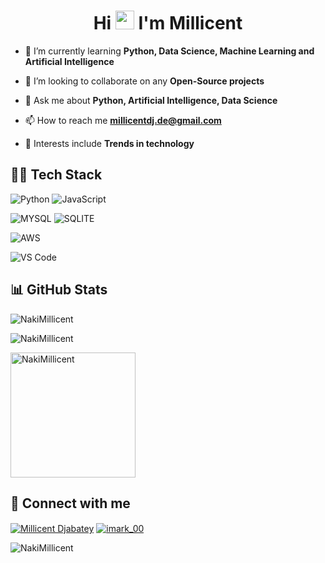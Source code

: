 <h1 align="center">Hi <img src="https://raw.githubusercontent.com/MartinHeinz/MartinHeinz/master/wave.gif" width="30px"> I'm Millicent</h1>


- 🌱 I’m currently learning **Python, Data Science, Machine Learning and Artificial Intelligence**

- 👯 I’m looking to collaborate on any **Open-Source projects**

- 💬 Ask me about **Python, Artificial Intelligence, Data Science**

- 📫 How to reach me **millicentdj.de@gmail.com**

<!-- - 📄 Know about my [experiences](https://app.flowcv.com/resume-feedback/RgIitveK3wO3) -->

- 🤔 Interests include **Trends in technology**

<!-- - ⚡ Fun fact **I like  ⚽, gaming 🎮 and exploring places 🧐** -->

## 👨‍💻 Tech Stack
<!-- <p align="left"> <a href="https://dart.dev" target="_blank" rel="noreferrer"> <img src="https://www.vectorlogo.zone/logos/dartlang/dartlang-icon.svg" alt="dart" width="40" height="40"/> </a> <a href="https://expressjs.com" target="_blank" rel="noreferrer"> <img src="https://raw.githubusercontent.com/devicons/devicon/master/icons/express/express-original-wordmark.svg" alt="express" width="40" height="40"/> </a> <a href="https://www.figma.com/" target="_blank" rel="noreferrer"> <img src="https://www.vectorlogo.zone/logos/figma/figma-icon.svg" alt="figma" width="40" height="40"/> </a> <a href="https://firebase.google.com/" target="_blank" rel="noreferrer"> <img src="https://www.vectorlogo.zone/logos/firebase/firebase-icon.svg" alt="firebase" width="40" height="40"/> </a> <a href="https://flutter.dev" target="_blank" rel="noreferrer"> <img src="https://www.vectorlogo.zone/logos/flutterio/flutterio-icon.svg" alt="flutter" width="40" height="40"/> </a> <a href="https://developer.mozilla.org/en-US/docs/Web/JavaScript" target="_blank" rel="noreferrer"> <img src="https://raw.githubusercontent.com/devicons/devicon/master/icons/javascript/javascript-original.svg" alt="javascript" width="40" height="40"/> </a> <a href="https://www.mongodb.com/" target="_blank" rel="noreferrer"> <img src="https://raw.githubusercontent.com/devicons/devicon/master/icons/mongodb/mongodb-original-wordmark.svg" alt="mongodb" width="40" height="40"/> </a> <a href="https://nodejs.org" target="_blank" rel="noreferrer"> <img src="https://raw.githubusercontent.com/devicons/devicon/master/icons/nodejs/nodejs-original-wordmark.svg" alt="nodejs" width="40" height="40"/> </a> <a href="https://postman.com" target="_blank" rel="noreferrer"> <img src="https://www.vectorlogo.zone/logos/getpostman/getpostman-icon.svg" alt="postman" width="40" height="40"/> </a> <a href="https://www.adobe.com/products/xd.html" target="_blank" rel="noreferrer"> <img src="https://cdn.worldvectorlogo.com/logos/adobe-xd.svg" alt="xd" width="40" height="40"/> </a> </p> -->

![Python](https://img.shields.io/badge/Python-1D405D?style=for-the-badge&logo=python&logoColor=white&labelColor=3772a2&color=ffe336) ![JavaScript](https://img.shields.io/badge/JavaScript-F7DF1E?style=for-the-badge&logo=javascript&logoColor=black)

![MYSQL](https://img.shields.io/badge/MySQL-00000F?style=for-the-badge&logo=mysql&logoColor=white) ![SQLITE](https://img.shields.io/badge/SQLite-07405E?style=for-the-badge&logo=sqlite&logoColor=white) 

![AWS](https://img.shields.io/badge/Amazon_AWS-232F3E?style=for-the-badge&logo=amazon-aws&logoColor=white)

![VS Code](https://img.shields.io/badge/Visual_Studio_Code-0078D4?style=for-the-badge&logo=visual%20studio%20code&logoColor=white) <!--![Android Studio](https://img.shields.io/badge/Android_Studio-3DDC84?style=for-the-badge&logo=android-studio&logoColor=white) ![WebStorm](https://img.shields.io/badge/WebStorm-000000?style=for-the-badge&logo=WebStorm&logoColor=white) ![Postman](https://img.shields.io/badge/Postman-FF6C37?style=for-the-badge&logo=postman&logoColor=white) -->

<!--![AdodeXD](https://img.shields.io/badge/Adobe%20XD-470137?style=for-the-badge&logo=Adobe%20XD&logoColor=#FF61F6) ![Figma](https://img.shields.io/badge/Figma-F24E1E?style=for-the-badge&logo=figma&logoColor=white) -->

<!-- <p><img align="cneter" src="https://github-readme-stats.vercel.app/api/top-langs?username=imark00&show_icons=true&locale=en&layout=compact" alt="imark00" /></p> -->

## 📊 GitHub Stats
<p><img align="center" src="https://github-readme-stats.vercel.app/api?username=NakiMillicent&show_icons=true&locale=en" alt="NakiMillicent" /></p>
<p><img align="center" src="https://github-readme-streak-stats.herokuapp.com/?user=NakiMillicent&" alt="NakiMillicent" /></p>

<!--<h3 align="left">Some stats 😆✨:</h3> -->
<!--<p><img align="center" src="https://github-readme-stats.vercel.app/api?username=NakiMillicent&show_icons=true&locale=en" alt="NakiMillicent" /></p> -->
<p align="left"> <a href="https://github.com/ryo-ma/github-profile-trophy"><img height="200" src="https://github-profile-trophy.vercel.app/?username=NakiMillicent" alt="NakiMillicent" /></a> </p>

## 💬 Connect with me
<p align="left">
<a href="https://www.linkedin.com/in/millicent-djabatey" target="blank"><img align="center" src="https://img.shields.io/badge/LinkedIn-0077B5?style=for-the-badge&logo=linkedin&logoColor=white" alt="Millicent Djabatey" /></a>
<a href="mailto:marksonline247.gmail.com" target="blank"><img align="center" src="https://img.shields.io/badge/Gmail-D14836?style=for-the-badge&logo=gmail&logoColor=white" alt="imark_00" /></a>
</p>

<!-- <p><img align="cneter" src="https://github-readme-stats.vercel.app/api/top-langs?username=imark00&show_icons=true&locale=en&layout=compact" alt="imark00" /></p> -->

<p align="left"> <img src="https://komarev.com/ghpvc/?username=NakiMillicent&label=Profile%20views&color=0e75b6&style=flat" alt="NakiMillicent" /> </p>
